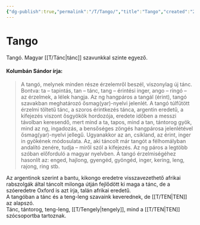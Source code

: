 ```yaml
---
{"dg-publish":true,"permalink":"/T/Tango/","title":"Tango","created":"2023-11-12T05:14","updated":"2024-03-03T15:27"}
---
```



# Tango

Tangó. Magyar [[T/Tánc\|tánc]] szavunkkal szinte egyező.  

#### Kolumbán Sándor írja:

> A tangó, melynek minden része érzelemről beszél, viszonylag új tánc. Bontva: ta – tapintás, tan – tánc, tang – érintési inger, ango – ringó – az érzelmek, a lélek hangja. Az ng hangpáros a tangál (érint), tangó szavakban meghatározó ősmag(yar)-nyelvi jelenlét. A tangó túlfűtött érzelmi töltetű tánc, a szoros érintkezés tánca, argentin eredetű, a kifejezés viszont ősgyökök hordozója, eredete időben a messzi távolban keresendő, mert mind a ta, tapos, mind a tan, tántorog gyök, mind az ng, ingadozás, a bensőséges zöngés hangpárosa jelenlétével ősmag(yar)-nyelvi jellegű. Ugyanakkor az an, csikland, az érint, inger in gyökének módosulata. Az, aki táncolt már tangót a félhomályban andalító zenére, tudja – miről szól a kifejezés. Az ng páros a legtöbb szóban előforduló a magyar nyelvben. A tangó érzelmiségéhez hasonlít az: enged, hajlong, gyengéd, gyöngéd, inger, kering, leng, rajong, ring stb.  

Az argentinok szerint a bantu, kikongo eredetre visszavezethető afrikai rabszolgák által táncolt milonga útján fejlődött ki maga a tánc, de a szóeredetre Oxford is azt írja, talán afrikai eredetű.  
A tangóban a tánc és a teng-leng szavaink keverednek, de [[T/TEN\|TEN]] az alapszó.  
Tánc, tántorog, teng-leng, [[T/Tengely\|tengely]], mind a [[T/TEN\|TEN]] szócsoportba tartoznak.  